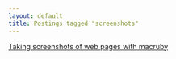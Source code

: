 ```yaml
---
layout: default
title: Postings tagged "screenshots"
---
```

[Taking screenshots of web pages with macruby](http:///2009/11/taking-screenshots-of-web-pages-with-macruby)<br />
